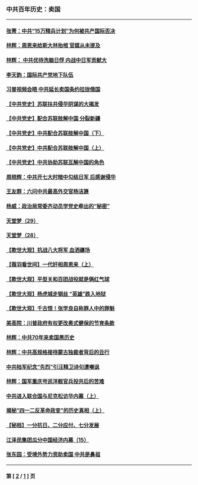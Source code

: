 ### 中共百年历史：卖国
---
#### [张菁：中共“15万精兵计划”为何被共产国际否决](../../pages/nf1176117/n13967677.md?05180430) 
#### [林辉：周恩来给斯大林抬棺 官媒从未提及](../../pages/nf1176117/n13961173.md?05180430) 
#### [林辉： 中共优待洗脑日俘 内战中日军贡献大](../../pages/nf1176117/n13624644.md?05180430) 
#### [李天韵：国际共产党地下队伍](../../pages/nf1176117/n13611808.md?05180430) 
#### [习普视频会晤 中共延长卖国条约拉拢俄国](../../pages/nf1176117/n13060971.md?05180430) 
#### [【中共党史】苏联扶共侵华阴谋的大揭发](../../pages/nf1176117/n13056050.md?05180430) 
#### [【中共党史】配合苏联肢解中国 分裂新疆](../../pages/nf1176117/n13040700.md?05180430) 
#### [【中共党史】中共配合苏联肢解中国（下）](../../pages/nf1176117/n13035660.md?05180430) 
#### [【中共党史】中共配合苏联肢解中国（上）](../../pages/nf1176117/n13030262.md?05180430) 
#### [【中共党史】中共协助苏联瓦解中国的角色](../../pages/nf1176117/n13018109.md?05180430) 
#### [周晓辉：中共开七大时暗中勾结日军 后感谢侵华](../../pages/nf1176117/n12921960.md?05180430) 
#### [王友群：六问中共最高外交官杨洁篪](../../pages/nf1176117/n12836495.md?05180430) 
#### [杨威：政治局常委齐动员学党史牵出的“秘密”](../../pages/nf1176117/n12764642.md?05180430) 
#### [天堂梦（29）](../../pages/nf1176117/n12408465.md?05180430) 
#### [天堂梦（28）](../../pages/nf1176117/n12408309.md?05180430) 
#### [【欺世大观】抗战八大将军 血洒疆场](../../pages/nf1176117/n12357044.md?05180430) 
#### [【薇羽看世间】一代奸相周恩来（上）](../../pages/nf1176117/n12401109.md?05180430) 
#### [【欺世大观】平型关和百团战役就是俩红气球](../../pages/nf1176117/n12359157.md?05180430) 
#### [【欺世大观】杨虎城走钢丝 “英雄”跌入地狱](../../pages/nf1176117/n12358840.md?05180430) 
#### [【欺世大观】千古恨！张学良自称罪人中的罪魁](../../pages/nf1176117/n12358629.md?05180430) 
#### [美高院：川普政府有权更改奥式健保的节育条款](../../pages/nf1176117/n12242171.md?05180430) 
#### [林辉：中共70年来卖国黑历史](../../pages/nf1176117/n11552181.md?05180430) 
#### [林辉：中共高规格接待蒙古独裁者背后的丑行](../../pages/nf1176117/n11225005.md?05180430) 
#### [中共陆军纪念“先烈”引汪精卫诗句遭嘲讽](../../pages/nf1176117/n11153345.md?05180430) 
#### [林辉：国军重庆号巡洋舰官兵投共后的苦难](../../pages/nf1176117/n10997801.md?05180430) 
#### [中共进入联合国与尼克松访华内幕（上）](../../pages/nf1176117/n10138788.md?05180430) 
#### [揭秘“四一二反革命政变”的历史真相（上）](../../pages/nf1176117/n9996650.md?05180430) 
#### [【秘档】一分抗日、二分应付、七分发展](../../pages/nf1176117/n9331484.md?05180430) 
#### [江泽民集团瓜分中国经济内幕（15）](../../pages/nf1176117/n9268584.md?05180430) 
#### [张东园：受境外势力资助卖国 中共是鼻祖](../../pages/nf1176117/n9272480.md?05180430) 

---
#### 第 [ [2](./2.md?05180430) / [1](./1.md?05180430) ] 页

